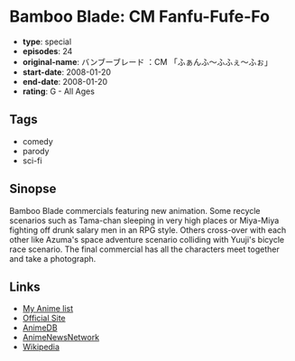 # Bamboo Blade: CM Fanfu-Fufe-Fo

-   **type**: special
-   **episodes**: 24
-   **original-name**: バンブーブレード ：CM 「ふぁんふ～ふふぇ～ふぉ」
-   **start-date**: 2008-01-20
-   **end-date**: 2008-01-20
-   **rating**: G - All Ages

## Tags

-   comedy
-   parody
-   sci-fi

## Sinopse

Bamboo Blade commercials featuring new animation. Some recycle scenarios such as Tama-chan sleeping in very high places or Miya-Miya fighting off drunk salary men in an RPG style. Others cross-over with each other like Azuma's space adventure scenario colliding with Yuuji's bicycle race scenario. The final commercial has all the characters meet together and take a photograph.

## Links

-   [My Anime list](https://myanimelist.net/anime/28815/Bamboo_Blade__CM_Fanfu-Fufe-Fo)
-   [Official Site](http://www.iwasb.net/contents/woks_page/animation/banboo.shtml)
-   [AnimeDB](http://anidb.info/perl-bin/animedb.pl?show=anime&aid=5356)
-   [AnimeNewsNetwork](http://www.animenewsnetwork.com/encyclopedia/anime.php?id=8455)
-   [Wikipedia](https://en.wikipedia.org/wiki/Bamboo_Blade)
